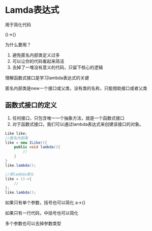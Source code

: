 # Lamda表达式

用于简化代码

()->{}

为什么要用？

1. 避免匿名内部类定义过多
2. 可以让你的代码看起来简洁
3. 去掉了一堆没有意义的代码，只留下核心的逻辑

理解函数式接口是学习lambda表达式的关键

匿名内部类是new一个接口或父类，没有类的名称，只能借助接口或者父类

##  函数式接口的定义

1. 任何接口，只包含唯一一个抽象方法，就是一个函数式接口
2. 对于函数式接口，我们可以通过lambda表达式来创建该接口的对象。



```java
Like like;
//匿名内部类
like = new ILike(){
    public void lambda(){
        //
    }
}
like.lambda();

//用lambda简化
like = ()->{
    //
};
like.lambda();
```



如果只有单个参数，括号也可以简化 a->{}

如果只有一行代码，中括号也可以简化

多个参数也可以去掉参数类型

